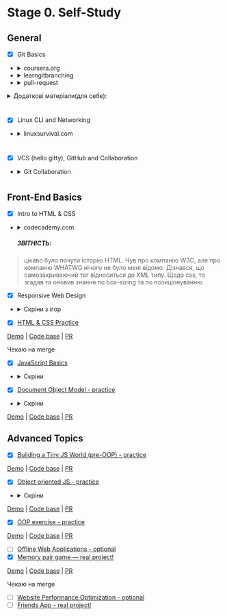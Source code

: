 # Stage 0. Self-Study
## General
 - [x] Git Basics
  - <details>
        <summary>coursera.org</summary>
        <img src="./img/stage0/coursera.png" alt='screenshots from coursera'>
        <img src="./img/stage0/coursera2.png" alt='screenshots from coursera'></details>
  - <details>
        <summary>learngitbranching</summary>
        <img src="./img/stage0/git.png"alt='screenshots from learngitbranching'>        
        <img src="./img/stage0/git2.png" alt='screenshots from learngitbranching'></details>
  - <details>
        <summary>pull-request</summary>
        <img src="./img/stage0/github.png" alt='screenshot from github'></details>
      
  <details><summary>Додаткові матеріали(для себе):</summary>
 
###### [Лекція по Git від Олексія Руденка](https://www.youtube.com/playlist?list=PLS8sEUxbfFY9MnPIFPTNlaS5xX7P5Ge-5)
###### [Git за 30 хвилин](https://codeguida.com/post/453)
###### [Git tips](http://sixrevisions.com/web-development/git-tips/) — закріпити свої знання про Git
###### [About Merge Conflicts](https://docs.github.com/en/free-pro-team@latest/github/collaborating-with-issues-and-pull-requests/about-merge-conflicts)
###### [Resoilving a Merge Conflict](https://docs.github.com/en/free-pro-team@latest/github/collaborating-with-issues-and-pull-requests/resolving-a-merge-conflict-using-the-command-line)
###### [Communicating using Markdown](https://lab.github.com/githubtraining/communicating-using-markdown)
###### [Learn anything front-end](https://learn-anything.xyz/web-development/front-end)
###### [How to Learn and Cope with Negative Thoughts](https://guides.hexlet.io/learning/)
 
  </details>
  
#
   
 - [x] Linux CLI and Networking
  - <details>
        <summary>linuxsurvival.com</summary>
        <img src="./task_linux_cli/linuxsurvival.png" alt='screenshots from linuxsurvival'>
        <img src="./task_linux_cli/linuxsurvival2.png" alt='screenshots from linuxsurvival'>
        <img src="./task_linux_cli/linuxsurvival3.png" alt='screenshots from linuxsurvival'>
        <img src="./task_linux_cli/linuxsurvival4.png" alt='screenshots from linuxsurvival'>
        </details>

#

 - [x] VCS (hello gitty), GitHub and Collaboration
  - <details>
        <summary>Git Collaboration</summary>
        <img src="./task_git_collaboration/1.png" alt='screenshots from git collaboration'>
        <img src="./task_git_collaboration/2.png" alt='screenshots from git collaboration'>
        </details>
  
#
## Front-End Basics
 - [x] Intro to HTML & CSS
  - <details>
        <summary>codecademy.com</summary>
        <img src="./task_html_css_intro/html.png" alt='Intro to HTML'>
        <img src="./task_html_css_intro/css.png" alt='Intro to CSS'>
        </details>
        
    ##### ЗВІТНІСТЬ:
  >цікаво було почути історію HTML. Чув про компанію W3C, але про компанію WHATWG нічого не було мені відомо. Дізнався, що самозакриваючий тег відноситься до XML типу. Щодо css, то згадав та оновив знання по box-sizing та по позиціонуванню.
- [x] Responsive Web Design
 - <details>
        <summary>Скріни з ігор</summary>
        <img src="./task_responsive_web_design/frog.png" alt='screenshot FLEXBOX FROGGY'>
        <img src="./task_responsive_web_design/carrot.png" alt='screenshot GRID GARDEN'>
        </details>

- [x] [HTML & CSS Practice](https://github.com/kottans/frontend/blob/2022_UA/tasks/html-css-popup.md)

[Demo](https://okylistik.github.io/kottans-frontend) | [Code base](https://github.com/Okylistik/kottans-frontend/tree/popup) | [PR](https://github.com/kottans/frontend-2022-homeworks/pull/497) 

Чекаю на merge
  
- [x] [JavaScript Basics](https://github.com/kottans/frontend/blob/2022_UA/tasks/js-basics.md)
- <details>
        <summary>Скріни</summary>
        <img src="./task_js_basics/coursera.png" alt='JavaScript Basics coursera'>
        <img src="./task_js_basics/basicjs.png" alt='Basic JavaScript'>
        <img src="./task_js_basics/es6.png" alt='ES6 Challenges '>
        <img src="./task_js_basics/basicdatastructures.png" alt='Basic Data Structures'>
        <img src="./task_js_basics/algorithmscripting.png" alt='Basic Algorithm Scripting '>
        <img src="./task_js_basics/funprogram.png" alt='Functional Programming'>
        <img src="./task_js_basics/intalgscript.png" alt='Algorithm Scripting Challenges '>
        </details>
        
- [x] [Document Object Model - practice](https://github.com/kottans/frontend/blob/2022_UA/tasks/js-dom.md)
- <details>
        <summary>Скріни</summary>
        <img src="./task_dom_js/coursera.png" alt='Document Object Model coursera'>
        <img src="./task_dom_js/intalgscript.png" alt='Algorithm Scripting Challenges'>
        </details>

[Demo](https://okylistik.github.io/js-dom) | [Code base](https://github.com/Okylistik/js-dom) | [PR](https://github.com/kottans/frontend-2022-homeworks/pull/535) 

## Advanced Topics
- [x] [Building a Tiny JS World (pre-OOP) - practice](https://github.com/kottans/frontend/blob/2022_UA/tasks/js-pre-oop.md)

[Demo](https://okylistik.github.io/a-tiny-JS-world) | [Code base](https://github.com/Okylistik/a-tiny-JS-world) | [PR](https://github.com/kottans/frontend-2022-homeworks/pull/550) 

- [x] [Object oriented JS - practice](https://github.com/kottans/frontend/blob/2022_UA/tasks/js-oop.md)
 - <details>
        <summary>Скріни</summary>
        <img src="./task_js_oop/codewars.png" alt='codewars'>
        </details>

[Demo](https://okylistik.github.io/frogger/) | [Code base](https://github.com/Okylistik/frogger) | [PR](https://github.com/kottans/frontend-2022-homeworks/pull/626) 

- [x] [OOP exercise - practice](https://github.com/kottans/frontend/blob/2022_UA/tasks/js-post-oop.md)

[Demo](https://okylistik.github.io/a-tiny-JS-world) | [Code base](https://github.com/Okylistik/a-tiny-JS-world/tree/my-population) | [PR](https://github.com/kottans/frontend-2022-homeworks/pull/647) 

- [ ] [Offline Web Applications - optional](https://github.com/kottans/frontend/blob/2022_UA/tasks/app-design-offline.md)
- [x] [Memory pair game — real project!](https://github.com/kottans/frontend/blob/2022_UA/tasks/memory-pair-game.md)

[Demo](https://okylistik.github.io/memoryCard/) | [Code base](https://github.com/Okylistik/memoryCard) | [PR](https://github.com/kottans/frontend-2022-homeworks/pull/714) 

Чекаю на merge

- [ ] [Website Performance Optimization - optional](https://github.com/kottans/frontend/blob/2022_UA/tasks/app-design-performance.md)
- [ ] [Friends App - real project!](https://github.com/kottans/frontend/blob/2022_UA/tasks/friends-app.md)
